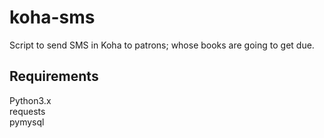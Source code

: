 # koha-sms
Script to send SMS in Koha to patrons; whose books are going to get due.
## Requirements
Python3.x <br>
requests <br>
pymysql <br>
